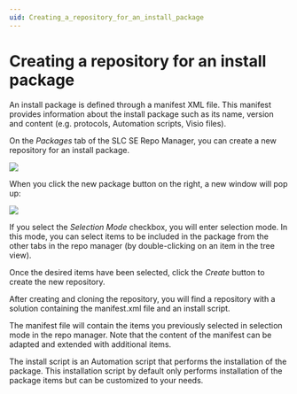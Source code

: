```yaml
---
uid: Creating_a_repository_for_an_install_package
---
```


# Creating a repository for an install package

An install package is defined through a manifest XML file. This manifest provides information about the install package such as its name, version and content (e.g. protocols, Automation scripts, Visio files).

On the *Packages* tab of the SLC SE Repo Manager, you can create a new repository for an install package.

![](~/develop/images/TOOProtocolDevelopmentWithCICD00071.jpg)



When you click the new package button on the right, a new window will pop up:

![](~/develop/images/InstallPackage2.png)



If you select the *Selection Mode* checkbox, you will enter selection mode. In this mode, you can select items to be included in the package from the other tabs in the repo manager (by double-clicking on an item in the tree view).

Once the desired items have been selected, click the *Create* button to create the new repository.

After creating and cloning the repository, you will find a repository with a solution containing the manifest.xml file and an install script.

The manifest file will contain the items you previously selected in selection mode in the repo manager. Note that the content of the manifest can be adapted and extended with additional items.

The install script is an Automation script that performs the installation of the package. This installation script by default only performs installation of the package items but can be customized to your needs.
